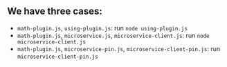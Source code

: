## We have three cases:
- `math-plugin.js`, `using-plugin.js`: run `node using-plugin.js`
- `math-plugin.js`, `microservice.js`, `microservice-client.js`: run `node microservice-client.js`
- `math-plugin.js`, `microservice-pin.js`, `microservice-client-pin.js`: run `microservice-client-pin.js`